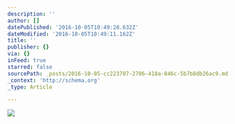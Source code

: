 ```yaml
---
description: ''
author: []
datePublished: '2016-10-05T10:49:28.632Z'
dateModified: '2016-10-05T10:49:11.162Z'
title: ''
publisher: {}
via: {}
inFeed: true
starred: false
sourcePath: _posts/2016-10-05-cc223707-2706-418a-846c-5b7b8db26ac9.md
_context: 'http://schema.org'
_type: Article

---
```

![](https://the-grid-user-content.s3-us-west-2.amazonaws.com/ff7d964a-9724-4ce2-aac9-f3d9af9e6191.png)